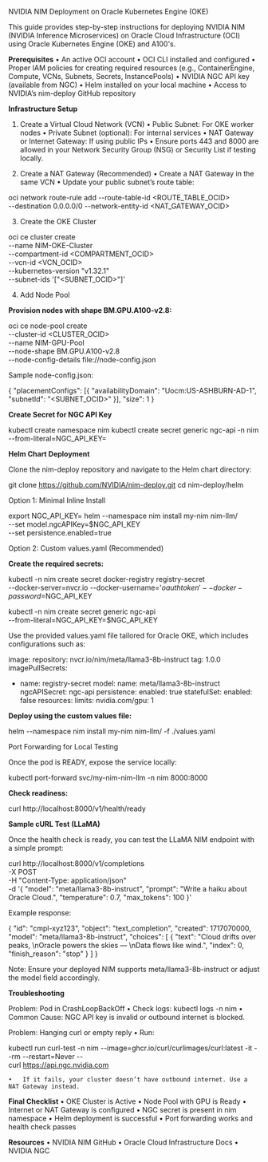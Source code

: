 NVIDIA NIM Deployment on Oracle Kubernetes Engine (OKE)

This guide provides step-by-step instructions for deploying NVIDIA NIM (NVIDIA Inference Microservices) on Oracle Cloud Infrastructure (OCI) using Oracle Kubernetes Engine (OKE) and A100's. 

**Prerequisites**
	•	An active OCI account
	•	OCI CLI installed and configured
	•	Proper IAM policies for creating required resources (e.g., ContainerEngine, Compute, VCNs, Subnets, Secrets, InstancePools)
	•	NVIDIA NGC API key (available from NGC)
	•	Helm installed on your local machine
	•	Access to NVIDIA’s nim-deploy GitHub repository

**Infrastructure Setup**

1. Create a Virtual Cloud Network (VCN)
	•	Public Subnet: For OKE worker nodes
	•	Private Subnet (optional): For internal services
	•	NAT Gateway or Internet Gateway: If using public IPs
	•	Ensure ports 443 and 8000 are allowed in your Network Security Group (NSG) or Security List if testing locally.

2. Create a NAT Gateway (Recommended)
	•	Create a NAT Gateway in the same VCN
	•	Update your public subnet’s route table:

oci network route-rule add --route-table-id <ROUTE_TABLE_OCID> \
  --destination 0.0.0.0/0 --network-entity-id <NAT_GATEWAY_OCID>

3. Create the OKE Cluster

oci ce cluster create \
  --name NIM-OKE-Cluster \
  --compartment-id <COMPARTMENT_OCID> \
  --vcn-id <VCN_OCID> \
  --kubernetes-version "v1.32.1" \
  --subnet-ids '["<SUBNET_OCID>"]'

4. Add Node Pool

**Provision nodes with shape BM.GPU.A100-v2.8:**

oci ce node-pool create \
  --cluster-id <CLUSTER_OCID> \
  --name NIM-GPU-Pool \
  --node-shape BM.GPU.A100-v2.8 \
  --node-config-details file://node-config.json

Sample node-config.json:

{
  "placementConfigs": [{
    "availabilityDomain": "Uocm:US-ASHBURN-AD-1",
    "subnetId": "<SUBNET_OCID>"
  }],
  "size": 1
}

**Create Secret for NGC API Key**

kubectl create namespace nim
kubectl create secret generic ngc-api -n nim \
  --from-literal=NGC_API_KEY=<your-ngc-api-key>

**Helm Chart Deployment**

Clone the nim-deploy repository and navigate to the Helm chart directory:

git clone https://github.com/NVIDIA/nim-deploy.git
cd nim-deploy/helm

Option 1: Minimal Inline Install

export NGC_API_KEY=<your-ngc-api-key>
helm --namespace nim install my-nim nim-llm/ \
  --set model.ngcAPIKey=$NGC_API_KEY \
  --set persistence.enabled=true

Option 2: Custom values.yaml (Recommended)

**Create the required secrets:**

kubectl -n nim create secret docker-registry registry-secret \
  --docker-server=nvcr.io --docker-username='$oauthtoken' --docker-password=$NGC_API_KEY

kubectl -n nim create secret generic ngc-api \
  --from-literal=NGC_API_KEY=$NGC_API_KEY

Use the provided values.yaml file tailored for Oracle OKE, which includes configurations such as:

image:
  repository: nvcr.io/nim/meta/llama3-8b-instruct
  tag: 1.0.0
imagePullSecrets:
  - name: registry-secret
model:
  name: meta/llama3-8b-instruct
  ngcAPISecret: ngc-api
persistence:
  enabled: true
statefulSet:
  enabled: false
resources:
  limits:
    nvidia.com/gpu: 1

**Deploy using the custom values file:**

helm --namespace nim install my-nim nim-llm/ -f ./values.yaml

Port Forwarding for Local Testing

Once the pod is READY, expose the service locally:

kubectl port-forward svc/my-nim-nim-llm -n nim 8000:8000

**Check readiness:**

curl http://localhost:8000/v1/health/ready

**Sample cURL Test (LLaMA)**

Once the health check is ready, you can test the LLaMA NIM endpoint with a simple prompt:

curl http://localhost:8000/v1/completions \
  -X POST \
  -H "Content-Type: application/json" \
  -d '{
    "model": "meta/llama3-8b-instruct",
    "prompt": "Write a haiku about Oracle Cloud.",
    "temperature": 0.7,
    "max_tokens": 100
  }'

Example response:

{
  "id": "cmpl-xyz123",
  "object": "text_completion",
  "created": 1717070000,
  "model": "meta/llama3-8b-instruct",
  "choices": [
    {
      "text": "Cloud drifts over peaks, \nOracle powers the skies — \nData flows like wind.",
      "index": 0,
      "finish_reason": "stop"
    }
  ]
}

Note: Ensure your deployed NIM supports meta/llama3-8b-instruct or adjust the model field accordingly.

**Troubleshooting**

Problem: Pod in CrashLoopBackOff
	•	Check logs: kubectl logs -n nim <pod-name>
	•	Common Cause: NGC API key is invalid or outbound internet is blocked.

Problem: Hanging curl or empty reply
	•	Run:

kubectl run curl-test -n nim --image=ghcr.io/curl/curlimages/curl:latest -it --rm --restart=Never -- \
  curl https://api.ngc.nvidia.com

	•	If it fails, your cluster doesn’t have outbound internet. Use a NAT Gateway instead.

**Final Checklist**
	•	OKE Cluster is Active
	•	Node Pool with GPU is Ready
	•	Internet or NAT Gateway is configured
	•	NGC secret is present in nim namespace
	•	Helm deployment is successful
	•	Port forwarding works and health check passes

**Resources**
	•	NVIDIA NIM GitHub
	•	Oracle Cloud Infrastructure Docs
	•	NVIDIA NGC
